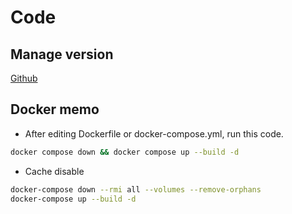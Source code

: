 # Code

## Manage version
[Github](https://github.com/zucky2021/book-tracker-v2)


## Docker memo
- After editing Dockerfile or docker-compose.yml, run this code.
```bash
docker compose down && docker compose up --build -d
```

- Cache disable
```bash
docker-compose down --rmi all --volumes --remove-orphans
docker-compose up --build -d
```
